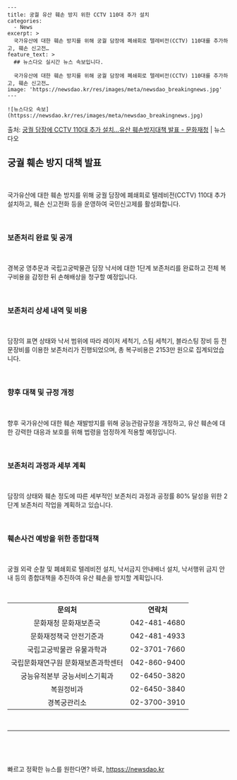     ---
    title: 궁궐 유산 훼손 방지 위한 CCTV 110대 추가 설치
    categories:
      - News
    excerpt: >
      국가유산에 대한 훼손 방지를 위해 궁궐 담장에 폐쇄회로 텔레비전(CCTV) 110대를 추가하고, 훼손 신고전…
    feature_text: >
      ## 뉴스다오 실시간 뉴스 속보입니다.
    
      국가유산에 대한 훼손 방지를 위해 궁궐 담장에 폐쇄회로 텔레비전(CCTV) 110대를 추가하고, 훼손 신고전…
    image: 'https://newsdao.kr/res/images/meta/newsdao_breakingnews.jpg'
    ---
    
    ![뉴스다오 속보](httpss://newsdao.kr/res/images/meta/newsdao_breakingnews.jpg)

<p>출처: <a href="httpss://newsdao.kr/2926" rel="dofollow">궁궐 담장에 CCTV 110대 추가 설치…유산 훼손방지대책 발표 - 문화재청</a> | 뉴스다오</p>

<h2 data-ke-size="size26">궁궐 훼손 방지 대책 발표</h2>
​
<p data-ke-size="size16">국가유산에 대한 훼손 방지를 위해 궁궐 담장에 폐쇄회로 텔레비전(CCTV) 110대 추가 설치하고, 훼손 신고전화 등을 운영하여 국민신고제를 활성화합니다.</p>
​
<h3>보존처리 완료 및 공개</h3>
​
<p data-ke-size="size16">경복궁 영추문과 국립고궁박물관 담장 낙서에 대한 1단계 보존처리를 완료하고 전체 복구비용을 감정한 뒤 손해배상을 청구할 예정입니다.</p>
​
<h3>보존처리 상세 내역 및 비용</h3>
​
<p data-ke-size="size16">담장의 표면 상태와 낙서 범위에 따라 레이저 세척기, 스팀 세척기, 블라스팅 장비 등 전문장비를 이용한 보존처리가 진행되었으며, 총 복구비용은 2153만 원으로 집계되었습니다.</p>
​
<h3>향후 대책 및 규정 개정</h3>
​
<p data-ke-size="size16">향후 국가유산에 대한 훼손 재발방지를 위해 궁능관람규정을 개정하고, 유산 훼손에 대한 강력한 대응과 보호를 위해 법령을 엄정하게 적용할 예정입니다.</p>
​
<h3>보존처리 과정과 세부 계획</h3>
​
<p data-ke-size="size16">담장의 상태와 훼손 정도에 따른 세부적인 보존처리 과정과 공정률 80% 달성을 위한 2단계 보존처리 작업을 계획하고 있습니다.</p>
​
<h3>훼손사건 예방을 위한 종합대책</h3>
​
<p data-ke-size="size16">궁궐 외곽 순찰 및 폐쇄회로 텔레비전 설치, 낙서금지 안내배너 설치, 낙서행위 금지 안내 등의 종합대책을 추진하여 유산 훼손을 방지할 계획입니다.</p>
​
<table>
  <tbody>
    <tr>
      <td style="text-align: center; height: 17px;"><b>문의처</b></td>
      <td style="text-align: center; height: 17px;"><b>연락처</b></td>
    </tr>
    <tr>
      <td style="text-align: center; height: 17px;">문화재청 문화재보존국</td>
      <td style="text-align: center; height: 17px;">042-481-4680</td>
    </tr>
    <tr>
      <td style="text-align: center; height: 17px;">문화재정책국 안전기준과</td>
      <td style="text-align: center; height: 17px;">042-481-4933</td>
    </tr>
    <tr>
      <td style="text-align: center; height: 17px;">국립고궁박물관 유물과학과</td>
      <td style="text-align: center; height: 17px;">02-3701-7660</td>
    </tr>
    <tr>
      <td style="text-align: center; height: 17px;">국립문화재연구원 문화재보존과학센터</td>
      <td style="text-align: center; height: 17px;">042-860-9400</td>
    </tr>
    <tr>
      <td style="text-align: center; height: 17px;">궁능유적본부 궁능서비스기획과</td>
      <td style="text-align: center; height: 17px;">02-6450-3820</td>
    </tr>
    <tr>
      <td style="text-align: center; height: 17px;">복원정비과</td>
      <td style="text-align: center; height: 17px;">02-6450-3840</td>
    </tr>
    <tr>
      <td style="text-align: center; height: 17px;">경복궁관리소</td>
      <td style="text-align: center; height: 17px;">02-3700-3910</td>
    </tr>
  </tbody>
</table>
​
<hr>
​
<p data-ke-size="size16">&nbsp;</p> 

빠르고 정확한 뉴스를 원한다면? 바로, <a href="httpss://newsdao.kr" rel="dofollow">httpss://newsdao.kr</a>


    